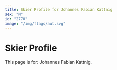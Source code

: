 ```yaml
---
title: Skier Profile for Johannes Fabian Kattnig
sex: "M"
id: "2770"
image: "/img/flags/aut.svg" 
---
```


# Skier Profile

This page is for: Johannes Fabian Kattnig.
    